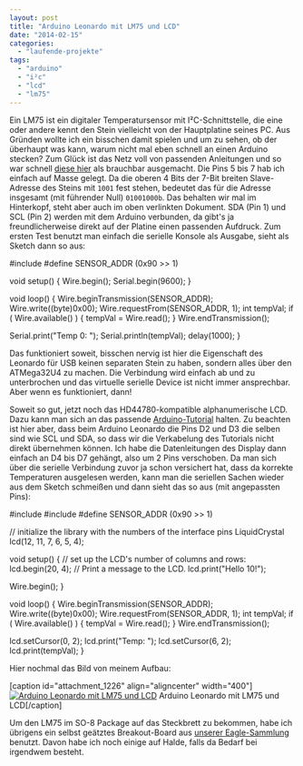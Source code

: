 ```yaml
---
layout: post
title: "Arduino Leonardo mit LM75 und LCD"
date: "2014-02-15"
categories: 
  - "laufende-projekte"
tags: 
  - "arduino"
  - "i²c"
  - "lcd"
  - "lm75"
---
```


Ein LM75 ist ein digitaler Temperatursensor mit I²C-Schnittstelle, die eine oder andere kennt den Stein vielleicht von der Hauptplatine seines PC. Aus Gründen wollte ich ein bisschen damit spielen und um zu sehen, ob der überhaupt was kann, warum nicht mal eben schnell an einen Arduino stecken? Zum Glück ist das Netz voll von passenden Anleitungen und so war schnell [diese hier](http://books.google.de/books?id=CSei8-a3C30C&pg=PA160&lpg=PA160&dq=lm75+arduino&source=bl&ots=qpDdlbdMlJ&sig=ghvquYx8E_zY9KaU-i-EuA_F1cY&hl=de&sa=X&ei=ol3-UscJkrWEB_TfgYAP&redir_esc=y#v=onepage&q=lm75%20arduino&f=false) als brauchbar ausgemacht. Die Pins 5 bis 7 hab ich einfach auf Masse gelegt. Da die oberen 4 Bits der 7-Bit breiten Slave-Adresse des Steins mit `1001` fest stehen, bedeutet das für die Adresse insgesamt (mit führender Null) `01001000b`. Das behalten wir mal im Hinterkopf, steht aber auch im oben verlinkten Dokument. SDA (Pin 1) und SCL (Pin 2) werden mit dem Arduino verbunden, da gibt's ja freundlicherweise direkt auf der Platine einen passenden Aufdruck. Zum ersten Test benutzt man einfach die serielle Konsole als Ausgabe, sieht als Sketch dann so aus:

#include #define SENSOR\_ADDR  (0x90 >> 1)

void setup() {
  Wire.begin();
  Serial.begin(9600);
}

void loop() {
  Wire.beginTransmission(SENSOR\_ADDR);
  Wire.write((byte)0x00);
  Wire.requestFrom(SENSOR\_ADDR, 1);
  int tempVal;
  if ( Wire.available() ) {
    tempVal = Wire.read();
  }
  Wire.endTransmission();

  Serial.print("Temp 0: ");
  Serial.println(tempVal);
  delay(1000);
}

Das funktioniert soweit, bisschen nervig ist hier die Eigenschaft des Leonardo für USB keinen separaten Stein zu haben, sondern alles über den ATMega32U4 zu machen. Die Verbindung wird einfach ab und zu unterbrochen und das virtuelle serielle Device ist nicht immer ansprechbar. Aber wenn es funktioniert, dann!

Soweit so gut, jetzt noch das HD44780-kompatible alphanumerische LCD. Dazu kann man sich an das passende [Arduino-Tutorial](http://arduino.cc/en/Tutorial/LiquidCrystal) halten. Zu beachten ist hier aber, dass beim Arduino Leonardo die Pins D2 und D3 die selben sind wie SCL und SDA, so dass wir die Verkabelung des Tutorials nicht direkt übernehmen können. Ich habe die Datenleitungen des Display dann einfach an D4 bis D7 gehängt, also um 2 Pins verschoben. Da man sich über die serielle Verbindung zuvor ja schon versichert hat, dass da korrekte Temperaturen ausgelesen werden, kann man die seriellen Sachen wieder aus dem Sketch schmeißen und dann sieht das so aus (mit angepassten Pins):

#include #include #define SENSOR\_ADDR  (0x90 >> 1)

// initialize the library with the numbers of the interface pins
LiquidCrystal lcd(12, 11, 7, 6, 5, 4);

void setup() {
  // set up the LCD's number of columns and rows:
  lcd.begin(20, 4);
  // Print a message to the LCD.
  lcd.print("Hello 10!");

  Wire.begin();
}

void loop() {
  Wire.beginTransmission(SENSOR\_ADDR);
  Wire.write((byte)0x00);
  Wire.requestFrom(SENSOR\_ADDR, 1);
  int tempVal;
  if ( Wire.available() ) {
    tempVal = Wire.read();
  }
  Wire.endTransmission();

  lcd.setCursor(0, 2);
  lcd.print("Temp: ");
  lcd.setCursor(6, 2);
  lcd.print(tempVal);
}

Hier nochmal das Bild von meinem Aufbau:

\[caption id="attachment\_1226" align="aligncenter" width="400"\][![Arduino Leonardo mit LM75 und LCD](images/img_0003a-400x300.jpg)](http://www.netz39.de/wp_Jq37/wp-content/uploads/2014/02/img_0003a.jpg) Arduino Leonardo mit LM75 und LCD\[/caption\]

Um den LM75 im SO-8 Package auf das Steckbrett zu bekommen, habe ich übrigens ein selbst geätztes Breakout-Board aus [unserer Eagle-Sammlung](https://github.com/netz39/eagle_parts) benutzt. Davon habe ich noch einige auf Halde, falls da Bedarf bei irgendwem besteht.
